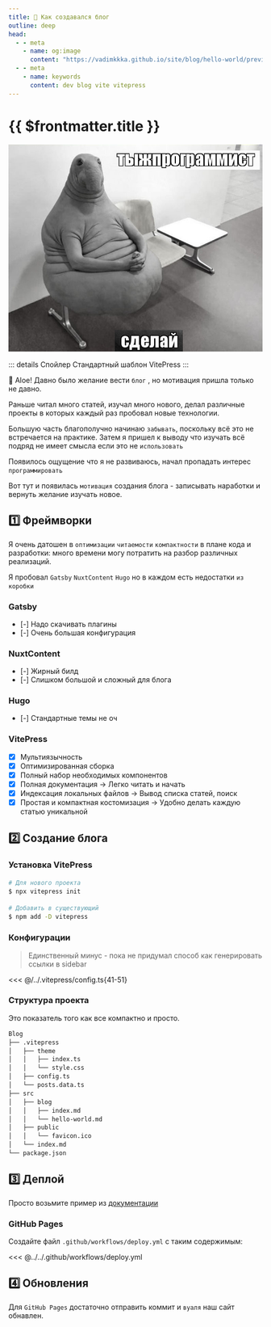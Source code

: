 ```yaml
---
title: 🚀 Как создавался блог
outline: deep
head:
  - - meta
    - name: og:image
      content: "https://vadimkkka.github.io/site/blog/hello-world/preview.jpeg"
  - - meta
    - name: keywords
      content: dev blog vite vitepress
---
```


# {{ $frontmatter.title }}

![Preview](./hello-world/preview.jpeg)

::: details Спойлер
Стандартный шаблон VitePress
:::

👋 Aloe! Давно было желание вести ```блог``` , но мотивация пришла только не давно.

Раньше читал много статей, изучал много нового, делал различные проекты в которых каждый раз пробовал новые технологии.

Большую часть благополучно начинаю ```забывать```, поскольку всё это не встречается на практике.
Затем я пришел к выводу что изучать всё подряд не имеет смысла если это не ```использовать```

Появилось ощущение что я не развиваюсь, начал пропадать интерес ```программировать```

Вот тут и появилась ```мотивация``` создания блога - записывать наработки и вернуть желание изучать новое.

## 1️⃣  Фреймворки

Я очень датошен в ```оптимизации``` ```читаемости``` ```компактности``` в плане кода и разработки:
много времени могу потратить на разбор различных реализаций.

Я пробовал ```Gatsby``` ```NuxtContent``` ```Hugo``` но в каждом есть недостатки ```из коробки```

### Gatsby

- [-] Надо скачивать плагины
- [-] Очень большая конфигурация

### NuxtContent

- [-] Жирный билд
- [-] Слишком большой и сложный для блога

### Hugo

- [-] Стандартные темы не оч

### VitePress

- [x] Мультиязычность
- [x] Оптимизированная сборка
- [x] Полный набор необходимых компонентов
- [x] Полная документация -> Легко читать и начать
- [x] Индексация локальных файлов -> Вывод списка статей, поиск
- [x] Простая и компактная костомизация -> Удобно делать каждую статью уникальной

## 2️⃣  Создание блога

### Установка VitePress

```bash
# Для нового проекта
$ npx vitepress init

# Добавить в существующий
$ npm add -D vitepress
```

### Конфигурации

> Единственный минус - пока не придумал способ как генерировать ссылки в sidebar

<<< @/../.vitepress/config.ts{41-51}

### Структура проекта

Это показатель того как все компактно и просто.

```md
Blog
├── .vitepress
│   ├── theme
│   │   ├── index.ts
│   │   └── style.css
│   ├── config.ts
│   └── posts.data.ts
├── src
│   ├── blog
│   │   ├── index.md
│   │   └── hello-world.md
│   ├── public
│   │   └── favicon.ico
│   └── index.md
└── package.json
```

## 3️⃣  Деплой

Просто возьмите пример из [документации](https://vitepress.dev/guide/deploy#github-pages)

### GitHub Pages

Создайте файл ```.github/workflows/deploy.yml``` с таким содержимым:

<<< @../../.github/workflows/deploy.yml

## 4️⃣  Обновления

Для ```GitHub Pages``` достаточно отправить коммит и ```вуаля``` наш сайт обнавлен.
